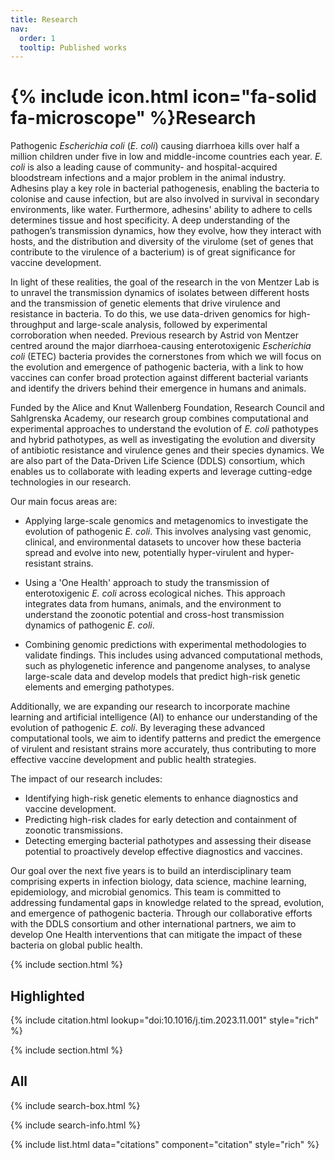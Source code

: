 ```yaml
---
title: Research
nav:
  order: 1
  tooltip: Published works
---
```


# {% include icon.html icon="fa-solid fa-microscope" %}Research
Pathogenic _Escherichia coli_ (_E. coli_) causing diarrhoea kills over half a million children under five in low and middle-income countries each year. _E. coli_ is also a leading cause of community- and hospital-acquired bloodstream infections and a major problem in the animal industry. Adhesins play a key role in bacterial pathogenesis, enabling the bacteria to colonise and cause infection, but are also involved in survival in secondary environments, like water. Furthermore, adhesins' ability to adhere to cells determines tissue and host specificity. A deep understanding of the pathogen’s transmission dynamics, how they evolve, how they interact with hosts, and the distribution and diversity of the virulome (set of genes that contribute to the virulence of a bacterium) is of great significance for vaccine development.

In light of these realities, the goal of the research in the von Mentzer Lab is to unravel the transmission dynamics of isolates between different hosts and the transmission of genetic elements that drive virulence and resistance in bacteria. To do this, we use data-driven genomics for high-throughput and large-scale analysis, followed by experimental corroboration when needed. Previous research by Astrid von Mentzer centred around the major diarrhoea-causing enterotoxigenic _Escherichia coli_ (ETEC) bacteria provides the cornerstones from which we will focus on the evolution and emergence of pathogenic bacteria, with a link to how vaccines can confer broad protection against different bacterial variants and identify the drivers behind their emergence in humans and animals.

Funded by the Alice and Knut Wallenberg Foundation, Research Council and Sahlgrenska Academy, our research group combines computational and experimental approaches to understand the evolution of _E. coli_ pathotypes and hybrid pathotypes, as well as investigating the evolution and diversity of antibiotic resistance and virulence genes and their species dynamics. We are also part of the Data-Driven Life Science (DDLS) consortium, which enables us to collaborate with leading experts and leverage cutting-edge technologies in our research.

Our main focus areas are:

- Applying large-scale genomics and metagenomics to investigate the evolution of pathogenic _E. coli_. This involves analysing vast genomic, clinical, and environmental datasets to uncover how these bacteria spread and evolve into new, potentially hyper-virulent and hyper-resistant strains.

- Using a 'One Health' approach to study the transmission of enterotoxigenic _E. coli_ across ecological niches. This approach integrates data from humans, animals, and the environment to understand the zoonotic potential and cross-host transmission dynamics of pathogenic _E. coli_.

- Combining genomic predictions with experimental methodologies to validate findings. This includes using advanced computational methods, such as phylogenetic inference and pangenome analyses, to analyse large-scale data and develop models that predict high-risk genetic elements and emerging pathotypes.

Additionally, we are expanding our research to incorporate machine learning and artificial intelligence (AI) to enhance our understanding of the evolution of pathogenic _E. coli_. By leveraging these advanced computational tools, we aim to identify patterns and predict the emergence of virulent and resistant strains more accurately, thus contributing to more effective vaccine development and public health strategies.

The impact of our research includes:

- Identifying high-risk genetic elements to enhance diagnostics and vaccine development.
- Predicting high-risk clades for early detection and containment of zoonotic transmissions.
- Detecting emerging bacterial pathotypes and assessing their disease potential to proactively develop effective diagnostics and vaccines.

Our goal over the next five years is to build an interdisciplinary team comprising experts in infection biology, data science, machine learning, epidemiology, and microbial genomics. This team is committed to addressing fundamental gaps in knowledge related to the spread, evolution, and emergence of pathogenic bacteria. Through our collaborative efforts with the DDLS consortium and other international partners, we aim to develop One Health interventions that can mitigate the impact of these bacteria on global public health.

{% include section.html %}

## Highlighted

{% include citation.html lookup="doi:10.1016/j.tim.2023.11.001" style="rich" %}

{% include section.html %}

## All

{% include search-box.html %}

{% include search-info.html %}

{% include list.html data="citations" component="citation" style="rich" %}
